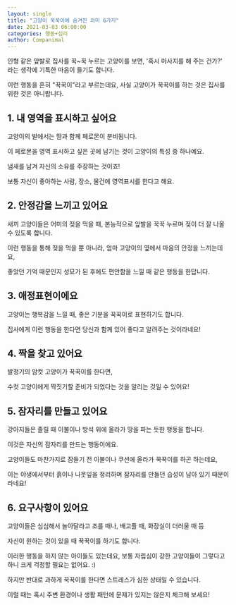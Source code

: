 ```yaml
---
layout: single
title: "고양이 꾹꾹이에 숨겨진 의미 6가지"
date: 2021-03-03 06:00:00
categories: 행동+심리
author: Companimal
---
```


인형 같은 앞발로 집사를 꾹~꾹 누르는 고양이를 보면, '혹시 마사지를 해 주는 건가?' 라는 생각에 기특한 마음이 들기도 합니다.

이런 행동을 흔히 "꾹꾹이"라고 부르는데요, 사실 고양이가 꾹꾹이를 하는 것은 집사를 위한 것은 아니랍니다.

## 1. 내 영역을 표시하고 싶어요

고양이의 발에서는 땀과 함께 페로몬이 분비됩니다.

이 페로몬을 영역 표시하고 싶은 곳에 남기는 것이 고양이의 특성 중 하나예요.

냄새를 남겨 자신의 소유를 주장하는 것이죠!

보통 자신이 좋아하는 사람, 장소, 물건에 영역표시를 한다고 해요.

## 2. 안정감을 느끼고 있어요

새끼 고양이들은 어미의 젖을 먹을 때, 본능적으로 앞발을 꾹꾹 누르며 젖이 더 잘 나올 수 있도록 합니다.

이런 행동을 통해 젖을 먹을 뿐 아니라, 엄마 고양이의 옆에서 마음의 안정을 느끼는데요,

좋았던 기억 때문인지 성묘가 된 후에도 편안함을 느낄 때 같은 행동을 한답니다.

## 3. 애정표현이에요

고양이는 행복감을 느낄 때, 좋은 기분을 꾹꾹이로 표현하기도 합니다.

집사에게 이런 행동을 한다면 당신과 함께 있어 좋다고 알려주는 것이라네요!

## 4. 짝을 찾고 있어요

발정기의 암컷 고양이가 꾹꾹이를 한다면,

수컷 고양이에게 짝짓기할 준비가 되었다는 것을 알리는 것일 수 있어요!

## 5. 잠자리를 만들고 있어요

강아지들은 졸릴 때 이불이나 방석 위에 올라가 땅을 파는 듯한 행동을 합니다.

이것은 자신의 잠자리를 만드는 행동이에요.

고양이들도 마찬가지로 잠들기 전 이불이나 쿠션에 올라가 꾹꾹이를 하곤 하는데요,

이는 야생에서부터 흙이나 나뭇잎을 정리하며 잠자리를 만들던 습성이 남아 있기 때문이라네요!

## 6. 요구사항이 있어요

고양이들은 심심해서 놀아달라고 조를 때나, 배고플 때, 화장실이 더러울 때 등

자신이 원하는 것이 있을 때 꾹꾹이를 하기도 합니다.

이러한 행동을 하지 않는 아이들도 있는데요, 보통 자립심이 강한 고양이들이 그렇다고 하니 크게 걱정할 필요는 없어요. :)

하지만 반대로 과하게 꾹꾹이를 한다면 스트레스가 심한 상태일 수 있습니다.

이럴 때는 혹시 주변 환경이나 생활 패턴에 문제가 있지는 않은지 체크해 보세요!
